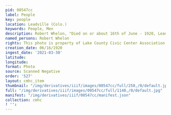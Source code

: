 ```yaml
---
pid: 00547cc
label: People
key: people
location: Leadville (Colo.)
keywords: People, Men
description: Robert Whelon, "Died on or about 16th of June - 1920, Leadville Colo."
named_persons: Robert Whelon
rights: This photo is property of Lake County Civic Center Association.
creation_date: 06/16/1920
ingest_date: '2021-03-30'
latitude: 
longitude: 
format: Photo
source: Scanned Negative
order: '527'
layout: cmhc_item
thumbnail: "/img/derivatives/iiif/images/00547cc/full/250,/0/default.jpg"
full: "/img/derivatives/iiif/images/00547cc/full/1140,/0/default.jpg"
manifest: "/img/derivatives/iiif/00547cc/manifest.json"
collection: cmhc
! '': 
---
```

